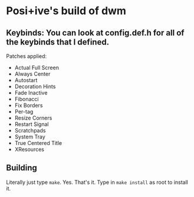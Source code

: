 # Posi+ive's build of dwm

Keybinds:
You can look at config.def.h for all of the
keybinds that I defined.
------
Patches applied:
- Actual Full Screen
- Always Center
- Autostart
- Decoration Hints
- Fade Inactive
- Fibonacci
- Fix Borders
- Per-tag
- Resize Corners
- Restart Signal
- Scratchpads
- System Tray
- True Centered Title
- XResources

## Building
Literally just type `make`. Yes. That's it.
Type in `make install` as root to install it.
